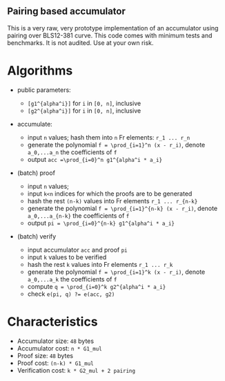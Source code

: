 Pairing based accumulator
-----------

This is a very raw, very prototype implementation of an accumulator using
pairing over BLS12-381 curve.
This code comes with minimum tests and benchmarks.
It is not audited. Use at your own risk.

# Algorithms
* public parameters:
  * `[g1^{alpha^i}]` for `i` in `[0, n]`, inclusive
  * `[g2^{alpha^i}]` for `i` in `[0, n]`, inclusive

* accumulate:
  * input `n` values; hash them into `n` Fr elements: `r_1 ... r_n`
  * generate the polynomial `f = \prod_{i=1}^n (x - r_i)`, denote `a_0,...a_n`
  the coefficients of `f`
  * output `acc =\prod_{i=0}^n g1^{alpha^i * a_i}`

* (batch) proof
  * input `n` values;
  * input `k<n` indices for which the proofs are to be generated
  * hash the rest `(n-k)` values into Fr elements `r_1 ... r_{n-k}`
  * generate the polynomial `f = \prod_{i=1}^{n-k} (x - r_i)`, denote `a_0,...a_{n-k}`
  the coefficients of `f`
  * output `pi = \prod_{i=0}^{n-k} g1^{alpha^i * a_i}`

* (batch) verify
  * input accumulator `acc` and proof `pi`
  * input `k` values to be verified
  * hash the rest `k` values into Fr elements `r_1 ... r_k`
  * generate the polynomial `f = \prod_{i=1}^k (x - r_i)`, denote `a_0,...a_k`
  the coefficients of `f`
  * compute `q = \prod_{i=0}^k g2^{alpha^i * a_i}`
  * check `e(pi, q) ?= e(acc, g2)`


# Characteristics
* Accumulator size: `48` bytes
* Accumulator cost: `n * G1_mul`
* Proof size: `48` bytes
* Proof cost: `(n-k) * G1_mul`
* Verification cost: `k * G2_mul + 2 pairing`
